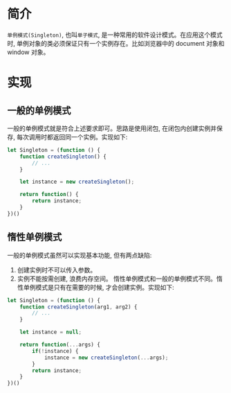 # 简介
`单例模式(Singleton)`, 也叫`单子模式`, 是一种常用的软件设计模式。在应用这个模式时, 单例对象的类必须保证只有一个实例存在。比如浏览器中的 document 对象和 window 对象。

# 实现
## 一般的单例模式
一般的单例模式就是符合上述要求即可。思路是使用闭包, 在闭包内创建实例并保存, 每次调用时都返回同一个实例。实现如下:
```js
let Singleton = (function () {
    function createSingleton() {
        // ...
    }

    let instance = new createSingleton();

    return function() {
        return instance;
    }
})()
```

## 惰性单例模式
一般的单例模式虽然可以实现基本功能, 但有两点缺陷: 
1. 创建实例时不可以传入参数。
2. 实例不能按需创建, 浪费内存空间。
惰性单例模式和一般的单例模式不同。惰性单例模式是只有在需要的时候, 才会创建实例。实现如下:
```js
let Singleton = (function () {
    function createSingleton(arg1, arg2) {
        // ...
    }

    let instance = null;

    return function(...args) {
        if(!instance) {
            instance = new createSingleton(...args);
        }
        return instance;
    }
})()
```